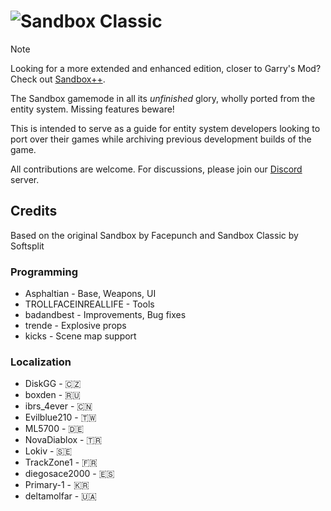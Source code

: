 # ![Sandbox Classic](https://files.softsplit.org/sandboxclassic_nobg_v2.png)
> [!NOTE]
> Looking for a more extended and enhanced edition, closer to Garry's Mod? Check out [Sandbox++](https://github.com/Softsplit/sandbox-plus-plus).

The Sandbox gamemode in all its *unfinished* glory, wholly ported from the entity system. Missing features beware!

This is intended to serve as a guide for entity system developers looking to port over their games while archiving previous development builds of the game.

All contributions are welcome. For discussions, please join our [Discord](https://discord.gg/rbCJdZjewf) server.

## Credits
Based on the original Sandbox by Facepunch and Sandbox Classic by Softsplit

### Programming
* Asphaltian - Base, Weapons, UI
* TROLLFACEINREALLIFE - Tools
* badandbest - Improvements, Bug fixes
* trende - Explosive props
* kicks - Scene map support

### Localization
* DiskGG - 🇨🇿
* boxden - 🇷🇺
* ibrs_4ever - 🇨🇳
* Evilblue210 - 🇹🇼
* ML5700 - 🇩🇪
* NovaDiablox - 🇹🇷
* Lokiv - 🇸🇪
* TrackZone1 - 🇫🇷
* diegosace2000 - 🇪🇸
* Primary-1 - 🇰🇷
* deltamolfar - 🇺🇦
